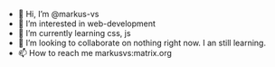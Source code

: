 - 👋 Hi, I’m @markus-vs
- 👀 I’m interested in web-development
- 🌱 I’m currently learning css, js
- 💞️ I’m looking to collaborate on nothing right now. I an still learning.
- 📫 How to reach me markusvs:matrix.org

<!---
markus-vs/markus-vs is a ✨ special ✨ repository because its `README.md` (this file) appears on your GitHub profile.
You can click the Preview link to take a look at your changes.
--->
